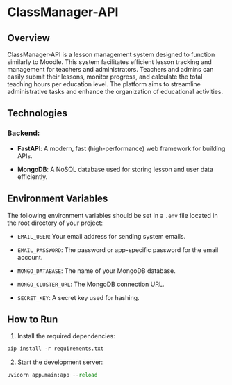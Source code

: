 
# ClassManager-API

## Overview

ClassManager-API is a lesson management system designed to function similarly to Moodle. This system facilitates efficient lesson tracking and management for teachers and administrators. Teachers and admins can easily submit their lessons, monitor progress, and calculate the total teaching hours per education level. The platform aims to streamline administrative tasks and enhance the organization of educational activities.

## Technologies

### Backend:

-   **FastAPI**: A modern, fast (high-performance) web framework for building APIs.
    
-   **MongoDB**: A NoSQL database used for storing lesson and user data efficiently.
    

## Environment Variables

The following environment variables should be set in a `.env` file located in the root directory of your project:

-   `EMAIL_USER`: Your email address for sending system emails.
    
-   `EMAIL_PASSWORD`: The password or app-specific password for the email account.
    
-   `MONGO_DATABASE`: The name of your MongoDB database.
    
-   `MONGO_CLUSTER_URL`: The MongoDB connection URL.
    
-   `SECRET_KEY`: A secret key used for hashing.
    

## How to Run
1. Install the required dependencies:
```python
pip install -r requirements.txt
```
2. Start the development server:
```python
uvicorn app.main:app --reload
```
